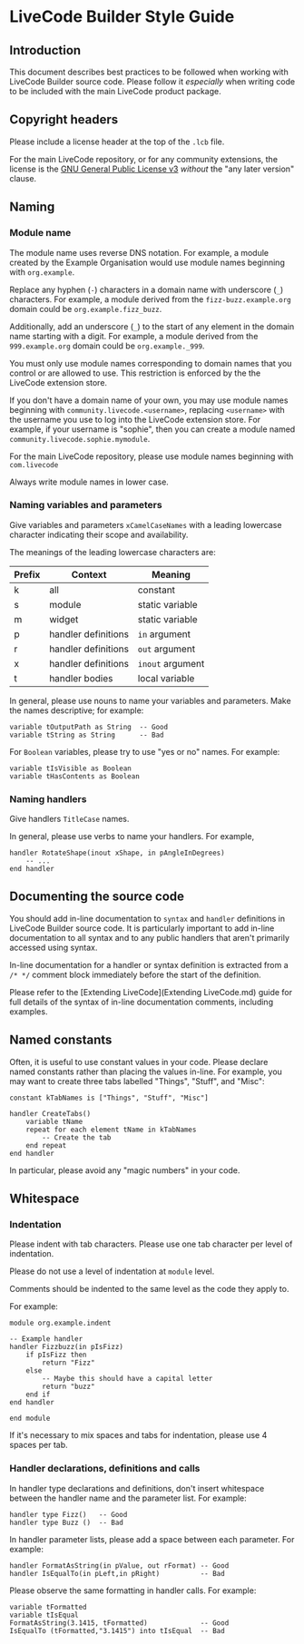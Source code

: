 # LiveCode Builder Style Guide

## Introduction

This document describes best practices to be followed when working with
LiveCode Builder source code.  Please follow it *especially* when writing code
to be included with the main LiveCode product package.

## Copyright headers

Please include a license header at the top of the `.lcb` file.

For the main LiveCode repository, or for any community extensions, the license
is the [GNU General Public License v3](http://www.gnu.org/licenses) *without*
the "any later version" clause.

## Naming

### Module name

The module name uses reverse DNS notation.  For example, a module created by
the Example Organisation would use module names beginning with `org.example`.

Replace any hyphen (`-`) characters in a domain name with underscore (`_`)
characters.  For example, a module derived from the `fizz-buzz.example.org`
domain could be `org.example.fizz_buzz`.

Additionally, add an underscore (`_`) to the start of any element in the domain
name starting with a digit.  For example, a module derived from the
`999.example.org` domain could be `org.example._999`.

You must only use module names corresponding to domain names that you control
or are allowed to use.  This restriction is enforced by the the LiveCode
extension store.

If you don't have a domain name of your own, you may use module names
beginning with `community.livecode.<username>`, replacing `<username>`
with the username you use to log into the LiveCode extension store.
For example, if your username is "sophie", then you can create a
module named `community.livecode.sophie.mymodule`.

For the main LiveCode repository, please use module names beginning with
`com.livecode`

Always write module names in lower case.

### Naming variables and parameters

Give variables and parameters `xCamelCaseNames` with a leading lowercase
character indicating their scope and availability.

The meanings of the leading lowercase characters are:

Prefix | Context             | Meaning
------ | ------------------- | -------
k      | all                 | constant
s      | module              | static variable
m      | widget              | static variable
p      | handler definitions | `in` argument
r      | handler definitions | `out` argument
x      | handler definitions | `inout` argument
t      | handler bodies      | local variable

In general, please use nouns to name your variables and parameters.  Make the
names descriptive; for example:

    variable tOutputPath as String  -- Good
    variable tString as String      -- Bad

For `Boolean` variables, please try to use "yes or no" names.  For example:

    variable tIsVisible as Boolean
    variable tHasContents as Boolean

### Naming handlers

Give handlers `TitleCase` names.

In general, please use verbs to name your handlers.  For example,

    handler RotateShape(inout xShape, in pAngleInDegrees)
        -- ...
    end handler

## Documenting the source code

You should add in-line documentation to `syntax` and `handler` definitions in
LiveCode Builder source code.  It is particularly important to add in-line
documentation to all syntax and to any public handlers that aren't primarily
accessed using syntax.

In-line documentation for a handler or syntax definition is extracted from a
`/* */` comment block immediately before the start of the definition.

Please refer to the [Extending LiveCode](Extending LiveCode.md) guide for full
details of the syntax of in-line documentation comments, including examples.

## Named constants

Often, it is useful to use constant values in your code.  Please declare named
constants rather than placing the values in-line.  For example, you may
want to create three tabs labelled "Things", "Stuff", and "Misc":

    constant kTabNames is ["Things", "Stuff", "Misc"]

    handler CreateTabs()
        variable tName
        repeat for each element tName in kTabNames
            -- Create the tab
        end repeat
    end handler

In particular, please avoid any "magic numbers" in your code.

## Whitespace

### Indentation

Please indent with tab characters.  Please use one tab character per level of
indentation.

Please do not use a level of indentation at `module` level.

Comments should be indented to the same level as the code they apply to.

For example:

    module org.example.indent

    -- Example handler
    handler Fizzbuzz(in pIsFizz)
        if pIsFizz then
            return "Fizz"
        else
            -- Maybe this should have a capital letter
            return "buzz"
        end if
    end handler

    end module

If it's necessary to mix spaces and tabs for indentation, please use 4 spaces
per tab.

### Handler declarations, definitions and calls

In handler type declarations and definitions, don't insert whitespace between
the handler name and the parameter list.  For example:

    handler type Fizz()   -- Good
    handler type Buzz ()  -- Bad

In handler parameter lists, please add a space between each parameter.  For
example:

    handler FormatAsString(in pValue, out rFormat) -- Good
    handler IsEqualTo(in pLeft,in pRight)          -- Bad

Please observe the same formatting in handler calls.  For example:

    variable tFormatted
    variable tIsEqual
    FormatAsString(3.1415, tFormatted)             -- Good
    IsEqualTo (tFormatted,"3.1415") into tIsEqual  -- Bad
